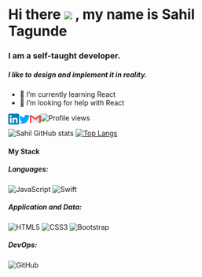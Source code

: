 # Hi there <img src="https://tenor.com/blOVi.gif" width="30px"> , my name is Sahil Tagunde
### I am a self-taught developer.
##### I like to design and implement it in reality.


- 🌱 I’m currently learning React 
- 🤔 I’m looking for help with React 

[<img align="left" alt="Tagsahil | LinkedIn" width="22px" src="./linkedin.svg" style="max-width:100%;">](https://www.linkedin.com/in/sahil-tagunde-6a9394154/)  [<img align="left" alt="Tagsahil | Twitter" width="22px" src="./twitter.svg" style="max-width:100%;">](https://twitter.com/tagsahil) [<img align="left" alt="Tagsahil | Github" width="22px" src="./gmail.svg" style="max-width:100%;">](mailto:tagundesahil45@gmai.com?subject=[GitHub]%20Source%20Han%20Sans) ![Profile views](https://gpvc.arturio.dev/Tagsahil)

![Sahil GitHub stats](https://github-readme-stats.vercel.app/api?username=Tagsahil&theme=highcontrast&show_icons=true)
[![Top Langs](https://github-readme-stats.vercel.app/api/top-langs/?username=Tagsahil&layout=compact&theme=highcontrast)](https://github.com/anuraghazra/github-readme-stats)

#### My Stack
##### Languages:
<img alt="JavaScript" src="https://img.shields.io/badge/javascript-%23323330.svg?style=for-the-badge&logo=javascript&logoColor=%23F7DF1E"/> <img alt="Swift" src="https://img.shields.io/badge/swift-%23FA7343.svg?style=for-the-badge&logo=swift&logoColor=white"/>

##### Application and Data:
<img alt="HTML5" src="https://img.shields.io/badge/html5-%23E34F26.svg?style=for-the-badge&logo=html5&logoColor=white"/> <img alt="CSS3" src="https://img.shields.io/badge/css3-%231572B6.svg?style=for-the-badge&logo=css3&logoColor=white"/> <img alt="Bootstrap" src="https://img.shields.io/badge/bootstrap-%23563D7C.svg?style=for-the-badge&logo=bootstrap&logoColor=white"/>

##### DevOps:
<img alt="GitHub" src="https://img.shields.io/badge/github-%23121011.svg?style=for-the-badge&logo=github&logoColor=white"/>

